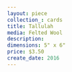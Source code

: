 ```yaml
---
layout: piece
collection_: cards
title: Tallulah
media: Felted Wool
description:
dimensions: 5" x 6"
price: $3.50
create_date: 2016
---
```

